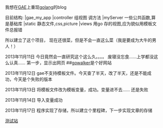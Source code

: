 我想在[GAE](https://appengine.google.com/)上重现[golang](http://golang.org/)的blog


目前结构:
|gae_my_app
	|controller		组视图 调方法
	|myServer		一些公共函数,算是基础库
	|static			静态文件,css,picture
	|views			用go 存的视图,应为貌似用模板文件总报错

所以建立了这个项目，
现在还很菜，但是不会一直这么菜（我是要成为大牛的男人！）

2013年11月11日
今日竟然会一直研究这个这么久。。。。 废寝没忘食……上学都没这么认真……
第一步，显示出网页
##[gowalker](http://gowalker.org/)是个好网站

2013年11月12日
gae不支持模板文件。今天查了半天，改了半天，还是不能成功，今天是个失败的版本

2013年11月13日
将模板文件改为模板变量，成功。变量进不去…… 还是失败

2013年11月14日
导入变量成功

2013年11月17日
程序实现了存储，所以建立个里程碑，下一步实现文章的存储

[测试站](http://goguobug.appspot.com/)